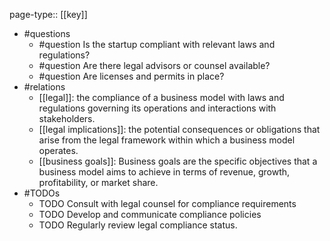 page-type:: [[key]]
- #questions
	- #question Is the startup compliant with relevant laws and regulations?
	- #question Are there legal advisors or counsel available?
	- #question Are licenses and permits in place?
- #relations
	- [[legal]]: the compliance of a business model with laws and regulations governing its operations and interactions with stakeholders.
	- [[legal implications]]: the potential consequences or obligations that arise from the legal framework within which a business model operates.
	- [[business goals]]: Business goals are the specific objectives that a business model aims to achieve in terms of revenue, growth, profitability, or market share.
- #TODOs
	- TODO Consult with legal counsel for compliance requirements
	- TODO  Develop and communicate compliance policies
	- TODO  Regularly review legal compliance status.

